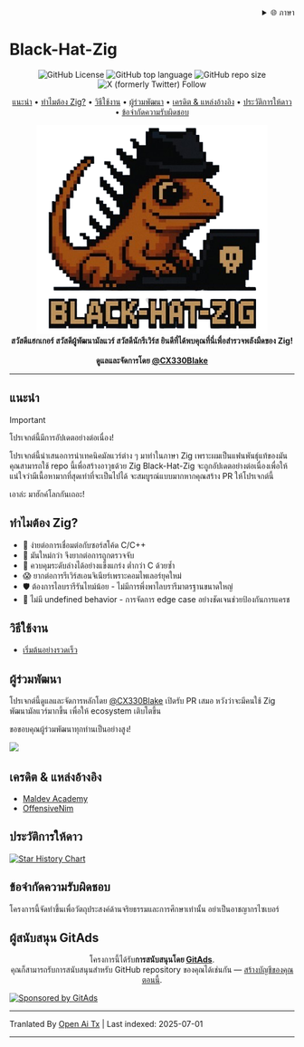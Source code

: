 <div align="right">
  <details>
    <summary >🌐 ภาษา</summary>
    <div>
      <div align="right">
        <p><a href="https://openaitx.github.io/view.html?user=CX330Blake&project=Black-Hat-Zig&lang=en">English</a></p>
        <p><a href="https://openaitx.github.io/view.html?user=CX330Blake&project=Black-Hat-Zig&lang=zh-CN">简体中文</a></p>
        <p><a href="https://openaitx.github.io/view.html?user=CX330Blake&project=Black-Hat-Zig&lang=zh-TW">繁體中文</a></p>
        <p><a href="https://openaitx.github.io/view.html?user=CX330Blake&project=Black-Hat-Zig&lang=ja">日本語</a></p>
        <p><a href="https://openaitx.github.io/view.html?user=CX330Blake&project=Black-Hat-Zig&lang=ko">한국어</a></p>
        <p><a href="https://openaitx.github.io/view.html?user=CX330Blake&project=Black-Hat-Zig&lang=hi">हिन्दी</a></p>
        <p><a href="https://openaitx.github.io/view.html?user=CX330Blake&project=Black-Hat-Zig&lang=th">ไทย</a></p>
        <p><a href="https://openaitx.github.io/view.html?user=CX330Blake&project=Black-Hat-Zig&lang=fr">Français</a></p>
        <p><a href="https://openaitx.github.io/view.html?user=CX330Blake&project=Black-Hat-Zig&lang=de">Deutsch</a></p>
        <p><a href="https://openaitx.github.io/view.html?user=CX330Blake&project=Black-Hat-Zig&lang=es">Español</a></p>
        <p><a href="https://openaitx.github.io/view.html?user=CX330Blake&project=Black-Hat-Zig&lang=it">Itapano</a></p>
        <p><a href="https://openaitx.github.io/view.html?user=CX330Blake&project=Black-Hat-Zig&lang=ru">Русский</a></p>
        <p><a href="https://openaitx.github.io/view.html?user=CX330Blake&project=Black-Hat-Zig&lang=pt">Português</a></p>
        <p><a href="https://openaitx.github.io/view.html?user=CX330Blake&project=Black-Hat-Zig&lang=nl">Nederlands</a></p>
        <p><a href="https://openaitx.github.io/view.html?user=CX330Blake&project=Black-Hat-Zig&lang=pl">Polski</a></p>
        <p><a href="https://openaitx.github.io/view.html?user=CX330Blake&project=Black-Hat-Zig&lang=ar">العربية</a></p>
        <p><a href="https://openaitx.github.io/view.html?user=CX330Blake&project=Black-Hat-Zig&lang=fa">فارسی</a></p>
        <p><a href="https://openaitx.github.io/view.html?user=CX330Blake&project=Black-Hat-Zig&lang=tr">Türkçe</a></p>
        <p><a href="https://openaitx.github.io/view.html?user=CX330Blake&project=Black-Hat-Zig&lang=vi">Tiếng Việt</a></p>
        <p><a href="https://openaitx.github.io/view.html?user=CX330Blake&project=Black-Hat-Zig&lang=id">Bahasa Indonesia</a></p>
      </div>
    </div>
  </details>
</div>

# Black-Hat-Zig

<p align="center">
  <img alt="GitHub License" src="https://img.shields.io/github/license/CX330Blake/black-hat-zig">
  <img alt="GitHub top language" src="https://img.shields.io/github/languages/top/cx330blake/black-hat-zig">
  <img alt="GitHub repo size" src="https://img.shields.io/github/repo-size/cx330blake/black-hat-zig">
  <img alt="X (formerly Twitter) Follow" src="https://img.shields.io/twitter/follow/CX330Blake">
</p>

<p align="center">
  <a href="#intro">แนะนำ</a> •
  <a href="#why-zig">ทำไมต้อง Zig?</a> •
  <a href="#usage">วิธีใช้งาน</a> •
  <a href="#contributors">ผู้ร่วมพัฒนา</a> •
  <a href="#credits--references">เครดิต & แหล่งอ้างอิง</a> •
  <a href="#star-history">ประวัติการให้ดาว</a> •
  <a href="#disclaimer">ข้อจำกัดความรับผิดชอบ</a>
</p>

<p height="350px" align="center">
  <img src="https://raw.githubusercontent.com/CX330Blake/Black-Hat-Zig/main/./Black-Hat-Zig.png">
  <br/>
  <b>สวัสดีแฮกเกอร์ สวัสดีผู้พัฒนามัลแวร์ สวัสดีนักรีเวิร์ส ยินดีที่ได้พบคุณที่นี่เพื่อสำรวจพลังมืดของ Zig!</b><br/><br/>
  <b>ดูแลและจัดการโดย <a href="https://github.com/cx330blake">@CX330Blake</a></b>
</p>

---

## แนะนำ

> [!IMPORTANT]
> โปรเจกต์นี้มีการอัปเดตอย่างต่อเนื่อง!

โปรเจกต์นี้นำเสนอการนำเทคนิคมัลแวร์ต่าง ๆ มาทำในภาษา Zig เพราะผมเป็นแฟนพันธุ์แท้ของมัน คุณสามารถใช้ repo นี้เพื่อสร้างอาวุธด้วย Zig Black-Hat-Zig จะถูกอัปเดตอย่างต่อเนื่องเพื่อให้แน่ใจว่ามีเนื้อหามากที่สุดเท่าที่จะเป็นไปได้ จะสมบูรณ์แบบมากหากคุณสร้าง PR ให้โปรเจกต์นี้

เอาล่ะ มาฮักค์โลกกันเถอะ!

## ทำไมต้อง Zig?

- 🤝 ง่ายต่อการเชื่อมต่อกับซอร์สโค้ด C/C++
- 🔎 มันใหม่กว่า จึงยากต่อการถูกตรวจจับ
- 💪 ควบคุมระดับล่างได้อย่างแข็งแกร่ง ต่ำกว่า C ด้วยซ้ำ
- 😱 ยากต่อการรีเวิร์สเอนจิเนียร์เพราะคอมไพเลอร์ยุคใหม่
- 🛡️ ต้องการไลบรารีรันไทม์น้อย - ไม่มีการพึ่งพาไลบรารีมาตรฐานขนาดใหญ่
- 🎯 ไม่มี undefined behavior - การจัดการ edge case อย่างชัดเจนช่วยป้องกันการแครช

## วิธีใช้งาน

- [เริ่มต้นอย่างรวดเร็ว](https://black-hat-zig.cx330.tw)

## ผู้ร่วมพัฒนา

โปรเจกต์นี้ดูแลและจัดการหลักโดย [@CX330Blake](https://github.com/CX330Blake) เปิดรับ PR เสมอ หวังว่าจะมีคนใช้ Zig พัฒนามัลแวร์มากขึ้น เพื่อให้ ecosystem เติบโตขึ้น

ขอขอบคุณผู้ร่วมพัฒนาทุกท่านเป็นอย่างสูง!

<a href="https://github.com/CX330Blake/black-hat-zig/graphs/contributors">
  <img src="https://contrib.rocks/image?repo=cx330blake/black-hat-zig" />
</a>

## เครดิต & แหล่งอ้างอิง

- [Maldev Academy](https://maldevacademy.com/)
- [OffensiveNim](https://github.com/byt3bl33d3r/OffensiveNim)

## ประวัติการให้ดาว

[![Star History Chart](https://api.star-history.com/svg?repos=CX330blake/black-hat-zig&type=Date)](https://www.star-history.com/#CX330blake/black-hat-zig&Date)

## ข้อจำกัดความรับผิดชอบ

โครงการนี้จัดทำขึ้นเพื่อวัตถุประสงค์ด้านจริยธรรมและการศึกษาเท่านั้น อย่าเป็นอาชญากรไซเบอร์

<!-- GitAds-Verify: SYUFFUKR39H8T8MYYOIUKQ5AFB1O8AQ9 -->

## ผู้สนับสนุน GitAds

<p align="center">
  โครงการนี้ได้รับ<strong>การสนับสนุนโดย <a href="https://docs.gitads.dev/docs/getting-started/publishers">GitAds</a></strong>.<br>
  คุณก็สามารถรับการสนับสนุนสำหรับ GitHub repository ของคุณได้เช่นกัน — <a href="https://docs.gitads.dev/docs/getting-started/publishers">สร้างบัญชีของคุณตอนนี้</a>.
</p>

[![Sponsored by GitAds](https://gitads.dev/v1/ad-serve?source=cx330blake/black-hat-zig@github)](https://gitads.dev/v1/ad-track?source=cx330blake/black-hat-zig@github)



---


Tranlated By [Open Ai Tx](https://github.com/OpenAiTx/OpenAiTx) | Last indexed: 2025-07-01


---